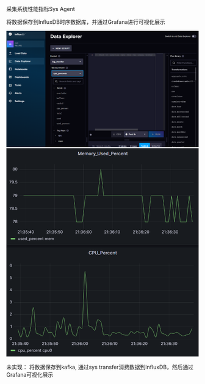 采集系统性能指标Sys Agent

将数据保存到InfluxDB时序数据库，并通过Grafana进行可视化展示

![Untitled](images/influxdb.png)
![Untitled](images/grafana.png)

未实现：
将数据保存到kafka, 通过sys transfer消费数据到InfluxDB，然后通过Grafana可视化展示